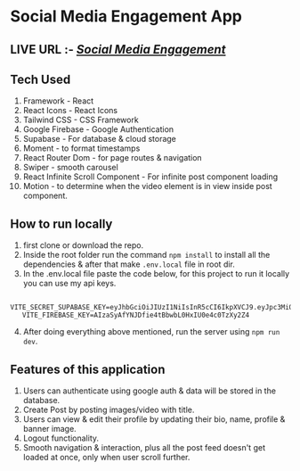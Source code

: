 # Social Media Engagement App

## LIVE URL :- _[Social Media Engagement](https://social-media-engagement.vercel.app/)_

## Tech Used

1. Framework - React
2. React Icons - React Icons
3. Tailwind CSS - CSS Framework
4. Google Firebase - Google Authentication
5. Supabase - For database & cloud storage
6. Moment - to format timestamps
7. React Router Dom - for page routes & navigation
8. Swiper - smooth carousel
9. React Infinite Scroll Component - For infinite post component loading
10. Motion - to determine when the video element is in view inside post component.

## How to run locally

1. first clone or download the repo.
2. Inside the root folder run the command `npm install` to install all the dependencies & after that make `.env.local` file in root dir.
3. In the .env.local file paste the code below, for this project to run it locally you can use my api keys.
```
   VITE_SECRET_SUPABASE_KEY=eyJhbGciOiJIUzI1NiIsInR5cCI6IkpXVCJ9.eyJpc3MiOiJzdXBhYmFzZSIsInJlZiI6ImNsdWF0YWVvb3drY3VjZHZsd2dsIiwicm9sZSI6InNlcnZpY2Vfcm9sZSIsImlhdCI6MTczNDI3Nzk4OCwiZXhwIjoyMDQ5ODUzOTg4fQ.VUAvjvNe20ebViLo6FD2yRiF5UT5wfilCW36mFpaFEM
   VITE_FIREBASE_KEY=AIzaSyAfYNJDfie4tBbwbL0HxIU0e4c0TzXy2Z4

```
4. After doing everything above mentioned, run the server using `npm run dev`.


## Features of this application
1. Users can authenticate using google auth & data will be stored in the database.
2. Create Post by posting images/video with title.
3. Users can view &  edit their profile by updating their bio, name, profile & banner image.
4. Logout functionality.
5. Smooth navigation & interaction, plus all the post feed doesn't get loaded at once, only when user scroll further.
